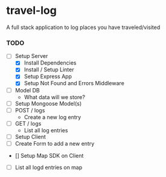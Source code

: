 # travel-log

A full stack application to log places you have traveled/visited

### TODO

- [ ] Setup Server
  - [x] Install Dependencies
  - [x] Install / Setup Linter
  - [x] Setup Express App
  - [x] Setup Not Found and Errors Middleware
- [ ] Model DB
  - What data will we store?
- [ ] Setup Mongoose Model(s)
- [ ] POST / logs
  - Create a new log entry
- [ ] GET / logs
  - List all log entries
- [ ] Setup Client
- [ ] Create Form to add a new entry
- [] Setup Map SDK on Client
- [ ] List all logd entries on map
